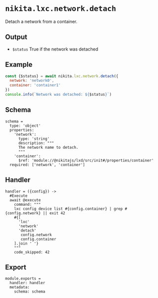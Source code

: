 
# `nikita.lxc.network.detach`

Detach a network from a container.

## Output

* `$status`
  True if the network was detached

## Example

```js
const {$status} = await nikita.lxc.network.detach({
  network: 'network0',
  container: 'container1'
})
console.info(`Network was detached: ${$status}`)
```

## Schema

    schema =
      type: 'object'
      properties:
        'network':
          type: 'string'
          description: """
          The network name to detach.
          """
        'container':
          $ref: 'module://@nikitajs/lxd/src/init#/properties/container'
      required: ['network', 'container']

## Handler

    handler = ({config}) ->
      #Execute
      await @execute
        command: """
        lxc config device list #{config.container} | grep #{config.network} || exit 42
        #{[
          'lxc'
          'network'
          'detach'
           config.network
           config.container
        ].join ' '}
        """
        code_skipped: 42

## Export

    module.exports =
      handler: handler
      metadata:
        schema: schema
